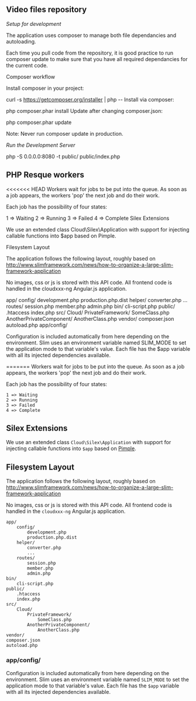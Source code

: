 Video files repository
----------------------

*Setup for development*

The application uses composer to manage both file dependancies and autoloading.

Each time you pull code from the repository, it is good practice to run composer update to make sure that you have all required dependancies for the current code.

Composer workflow

Install composer in your project:

curl -s https://getcomposer.org/installer | php --
Install via composer:

php composer.phar install
Update after changing composer.json:

php composer.phar update

Note: Never run composer update in production.

*Run the Development Server*

php -S 0.0.0.0:8080 -t public/ public/index.php


PHP Resque workers
------------------

<<<<<<< HEAD
Workers wait for jobs to be put into the queue. As soon as a job appears, the workers 'pop' the next job and do their work.

Each job has the possibility of four states:

1 => Waiting
2 => Running
3 => Failed
4 => Complete
Silex Extensions

We use an extended class Cloud\Silex\Application with support for injecting callable functions into $app based on Pimple.

Filesystem Layout

The application follows the following layout, roughly based on http://www.slimframework.com/news/how-to-organize-a-large-slim-framework-application

No images, css or js is stored with this API code. All frontend code is handled in the cloudxxx-ng Angular.js application.

app/
    config/
        development.php
        production.php.dist
    helper/
        converter.php 
        ...
    routes/
        session.php
        member.php
        admin.php
bin/
    cli-script.php
public/
    .htaccess
    index.php
src/
    Cloud/
        PrivateFramework/
            SomeClass.php
        AnotherPrivateComponent/
            AnotherClass.php
vendor/
composer.json
autoload.php
app/config/

Configuration is included automatically from here depending on the environment. Slim uses an environment variable named SLIM_MODE to set the application mode to that variable's value. Each file has the $app variable with all its injected dependencies available.

=======
Workers wait for jobs to be put into the queue. As soon as a job
appears, the workers 'pop' the next job and do their work.

Each job has the possibility of four states:

    1 => Waiting
    2 => Running
    3 => Failed
    4 => Complete

Silex Extensions
---------------

We use an extended class `Cloud\Silex\Application` with support for injecting
callable functions into `$app` based on [Pimple](http://pimple.sensiolabs.org/).

Filesystem Layout
-----------------

The application follows the following layout, roughly based on
http://www.slimframework.com/news/how-to-organize-a-large-slim-framework-application

No images, css or js is stored with this API code. All frontend code is
handled in the `cloudxxx-ng` Angular.js application.

    app/
        config/
            development.php
            production.php.dist
        helper/
            converter.php 
            ...
        routes/
            session.php
            member.php
            admin.php
    bin/
        cli-script.php
    public/
        .htaccess
        index.php
    src/
        Cloud/
            PrivateFramework/
                SomeClass.php
            AnotherPrivateComponent/
                AnotherClass.php
    vendor/
    composer.json
    autoload.php

### app/config/

Configuration is included automatically from here depending on the
environment. Slim uses an environment variable named `SLIM_MODE` to set
the application mode to that variable's value. Each file has the `$app`
variable with all its injected dependencies available.

